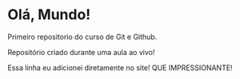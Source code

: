 # Olá, Mundo!
 Primeiro repositorio do curso de Git e Github.

 Repositório criado durante uma aula ao vivo!

 Essa linha eu adicionei diretamente no site! QUE IMPRESSIONANTE!
